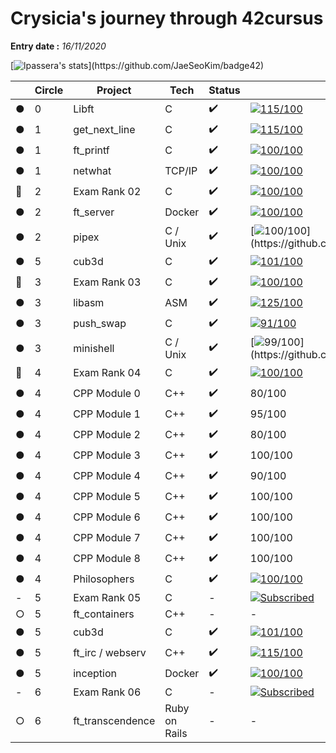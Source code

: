 # Crysicia's journey through 42cursus
**Entry date :** *16/11/2020*

[![lpassera's stats](https://badge42.herokuapp.com/api/stats/lpassera?privacyEmail=true?)](https://github.com/JaeSeoKim/badge42)

| | Circle | Project | Tech | Status | Grade | Completed |
|--|--|--|--|--|--|--|
| ● | 0 | Libft | C | ✔️ | [![115/100](https://badge42.herokuapp.com/api/project/lpassera/Libft)](https://github.com/JaeSeoKim/badge42) | 24/11/2020 |
| ● | 1 | get_next_line | C | ✔️ | [![115/100](https://badge42.herokuapp.com/api/project/lpassera/get_next_line)](https://github.com/JaeSeoKim/badge42) | 25/11/2020 |
| ● | 1 | ft_printf | C | ✔️ | [![100/100](https://badge42.herokuapp.com/api/project/lpassera/ft_printf)](https://github.com/JaeSeoKim/badge42) | 09/12/2020 |
| ● | 1 | netwhat | TCP/IP | ✔️ | [![100/100](https://badge42.herokuapp.com/api/project/lpassera/netwhat)](https://github.com/JaeSeoKim/badge42) | 11/12/2020 |
| 🚩 | 2 | Exam Rank 02 | C | ✔️ | [![100/100](https://badge42.herokuapp.com/api/project/lpassera/Exam%20Rank%2002)](https://github.com/JaeSeoKim/badge42) | 19/03/2021 |
| ● | 2 | ft_server | Docker | ✔️ | [![100/100](https://badge42.herokuapp.com/api/project/lpassera/ft_server)](https://github.com/JaeSeoKim/badge42) | 18/12/2020 |
| ● | 2 | pipex | C / Unix | ✔️ | [![100/100](https://badge42.herokuapp.com/api/project/lpassera/pipex?)](https://github.com/JaeSeoKim/badge42) | 27/05/2021 |
| ● | 5 | cub3d | C | ✔️ | [![101/100](https://badge42.herokuapp.com/api/project/lpassera/cub3d)](https://github.com/JaeSeoKim/badge42) | 17/02/2020 |
| 🚩 | 3 | Exam Rank 03 | C | ✔️ | [![100/100](https://badge42.herokuapp.com/api/project/lpassera/Exam%20Rank%2003)](https://github.com/JaeSeoKim/badge42) | 01/06/2021 |
| ● | 3 | libasm | ASM | ✔️ | [![125/100](https://badge42.herokuapp.com/api/project/lpassera/libasm)](https://github.com/JaeSeoKim/badge42) | 11/03/2021 |
| ● | 3 | push_swap | C | ✔️ | [![91/100](https://badge42.herokuapp.com/api/project/lpassera/push_swap)](https://github.com/JaeSeoKim/badge42) | 30/03/2021 |
| ● | 3 | minishell | C / Unix | ✔️ | [![99/100](https://badge42.herokuapp.com/api/project/lpassera/minishell?)](https://github.com/JaeSeoKim/badge42) | 12/08/2021 |
| 🚩 | 4 | Exam Rank 04 | C | ✔️ | [![100/100](https://badge42.herokuapp.com/api/project/lpassera/Exam%20Rank%2004)](https://github.com/JaeSeoKim/badge42) | 11/02/2022 |
| ● | 4 | CPP Module 0 | C++ | ✔️ | 80/100 | 06/01/2022 |
| ● | 4 | CPP Module 1 | C++ | ✔️ | 95/100 | 10/01/2022 |
| ● | 4 | CPP Module 2 | C++ | ✔️ | 80/100 | 10/01/2022 |
| ● | 4 | CPP Module 3 | C++ | ✔️ | 100/100 | 11/01/2022 |
| ● | 4 | CPP Module 4 | C++ | ✔️ | 90/100 | 13/01/2022 |
| ● | 4 | CPP Module 5 | C++ | ✔️ | 100/100 | 25/01/2022 |
| ● | 4 | CPP Module 6 | C++ | ✔️ | 100/100 | 08/02/2022 |
| ● | 4 | CPP Module 7 | C++ | ✔️ | 100/100 | 10/02/2022 |
| ● | 4 | CPP Module 8 | C++ | ✔️ | 100/100 | 21/02/2022 |
| ● | 4 | Philosophers | C | ✔️ | [![100/100](https://badge42.herokuapp.com/api/project/lpassera/philosophers)](https://github.com/JaeSeoKim/badge42) | 26/10/2021 |
| - | 5 | Exam Rank 05 | C | - | [![Subscribed](https://badge42.herokuapp.com/api/project/lpassera/Exam%20Rank%2005)](https://github.com/JaeSeoKim/badge42) | - |
| ○ | 5 | ft_containers | C++ | - | - | - |
| ● | 5 | cub3d | C | ✔️ | [![101/100](https://badge42.herokuapp.com/api/project/lpassera/cub3d)](https://github.com/JaeSeoKim/badge42) | 17/02/2020 |
| ● | 5 | ft_irc / webserv | C++ | ✔️ | [![115/100](https://badge42.herokuapp.com/api/project/lpassera/ft_irc)](https://github.com/JaeSeoKim/badge42) | 28/03/2022 |
| ● | 5 | inception | Docker | ✔️ | [![100/100](https://badge42.herokuapp.com/api/project/lpassera/Inception)](https://github.com/JaeSeoKim/badge42) | 17/12/2022 |
| - | 6 | Exam Rank 06 | C | - | [![Subscribed](https://badge42.herokuapp.com/api/project/lpassera/Exam%20Rank%2006)](https://github.com/JaeSeoKim/badge42) | - |
| ○ | 6 | ft_transcendence | Ruby on Rails | - | - | - |
